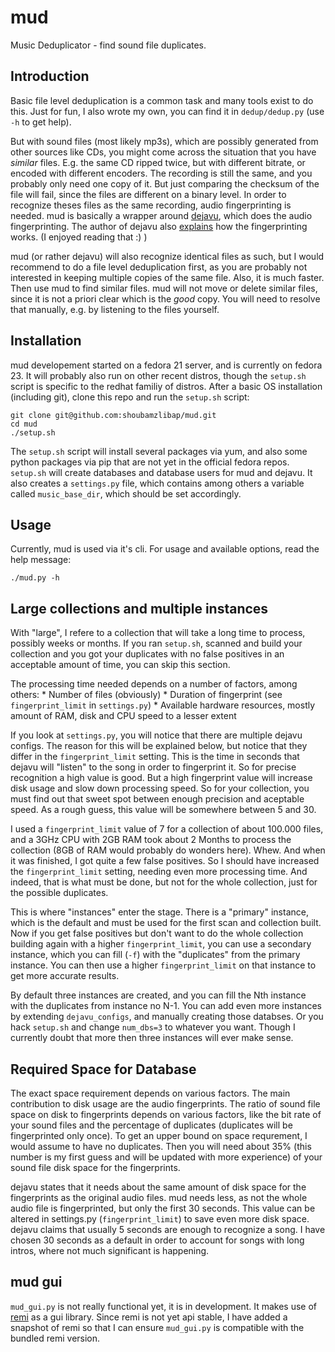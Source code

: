 # mud
Music Deduplicator - find sound file duplicates.

## Introduction
Basic file level deduplication is a common task and many tools exist to do this. Just for fun, I also 
wrote my own, you can find it in `dedup/dedup.py` (use `-h` to get help). 

But with sound files (most likely mp3s), which are possibly generated from other sources like CDs, you
might come across the situation that you have *similar* files. E.g. the same CD ripped twice, but with
different bitrate, or encoded with different encoders. The recording is still the same, and you probably
only need one copy of it. But just comparing the checksum of the file will fail, since the files are different
on a binary level. In order to recognize theses files as the same recording, audio fingerprinting is needed.
mud is basically a wrapper around [dejavu](https://github.com/worldveil/dejavu), which does the audio
fingerprinting. The author of dejavu also 
[explains](https://willdrevo.com/fingerprinting-and-audio-recognition-with-python.html) how the fingerprinting works.
(I enjoyed reading that :) )

mud (or rather dejavu) will also recognize identical files as such, but I would recommend to do a file
level deduplication first, as you are probably not interested in keeping multiple copies of the same
file. Also, it is much faster. Then use mud to find similar files. mud will not move or delete similar files, since it is not
a priori clear which is the *good* copy. You will need to resolve that manually, e.g. by listening to the
files yourself.

## Installation
mud developement started on a fedora 21 server, and is currently on fedora 23. 
It will probably also run on other recent distros,
though the `setup.sh` script is specific to the redhat familiy of distros.
After a basic OS installation (including git), clone this repo and run the `setup.sh` script: 

```
git clone git@github.com:shoubamzlibap/mud.git
cd mud
./setup.sh
```

The `setup.sh` script will install several packages via yum, and also some python packages via pip that
are not yet in the official fedora repos. 
`setup.sh` will create databases and database users for mud and dejavu.
It also creates a `settings.py` file, which contains among others a variable called `music_base_dir`, which
should be set accordingly.

## Usage
Currently, mud is used via it's cli. For usage and available options, read the help message:

```
./mud.py -h
```

## Large collections and multiple instances
With "large", I refere to a collection that will take a long time to process, possibly weeks 
or months. If you ran `setup.sh`, scanned and build your collection and you got your
duplicates with no false positives in an acceptable amount of time, you can skip this section.

The processing time needed depends on a number of factors, among others:
    * Number of files (obviously)
    * Duration of fingerprint (see `fingerprint_limit` in `settings.py`)
    * Available hardware resources, mostly amount of RAM, disk and CPU speed to a lesser extent

If you look at `settings.py`, you will notice that there are multiple dejavu configs. The
reason for this will be explained below, but notice that they differ in the `fingerprint_limit`
setting. This is the time in seconds that dejavu will "listen" to the song in order to
fingerprint it. So for precise recognition a high value is good. But a high fingerprint value
will increase disk usage and slow down processing speed. So for your collection, you must find
out that sweet spot between enough precision and aceptable speed.
As a rough guess, this value will be somewhere between 5 and 30.

I used a `fingerprint_limit` value of 7 for a collection of about 100.000 files, and a 3GHz CPU with 2GB RAM took
about 2 Months to process the collection (8GB of RAM would probably do wonders here). 
Whew. And when it was finished, I got quite a few
false positives. So I should have increased the `fingerprint_limit` setting, needing even more
processing time. And indeed, that is what must be done, but not for the whole collection, just
for the possible duplicates. 

This is where "instances" enter the stage. There is a "primary"
instance, which is the default and must be used for the first scan and collection built.
Now if you get false positives but don't want to do the whole collection building again 
with a higher `fingerprint_limit`, you can use a secondary instance, which you can fill (`-f`) with
the "duplicates" from the primary instance. You can then use a higher `fingerprint_limit` on
that instance to get more accurate results. 

By default three instances are created, and you can fill the Nth instance with the duplicates from
instance no N-1. You can add even more instances by extending `dejavu_configs`, and manually
creating those databses. Or you hack `setup.sh` and change `num_dbs=3` to whatever you want. Though
I currently doubt that more then three instances will ever make sense. 

## Required Space for Database
The exact space requirement depends on various factors. The main contribution to disk usage
are the audio fingerprints. The ratio of sound file space on disk to fingerprints
depends on various factors, like the bit rate of your sound files and the
percentage of duplicates (duplicates will be fingerprinted only once). To get an upper bound on
space requrement, I would assume to have no duplicates. Then you will need about 35% (this number
is my first guess and will be updated with more experience) of your sound file disk space for the
fingerprints.

dejavu states that it needs about the same amount of disk space for the fingerprints as the original
audio files. mud needs less, as not the whole audio file is fingerprinted, but only the first 30 seconds.
This value can be altered in settings.py (`fingerprint_limit`) to save even more disk space. dejavu claims
that usually 5 seconds are enough to recognize a song. I have chosen 30 seconds as a default in order
to account for songs with long intros, where not much significant is happening.


## mud gui
`mud_gui.py` is not really functional yet, it is in development.
It makes use of [remi](https://github.com/dddomodossola/remi) as a gui library. Since remi is not yet api stable,
I have added a snapshot of remi so that I can ensure `mud_gui.py` is compatible with the bundled remi version.
